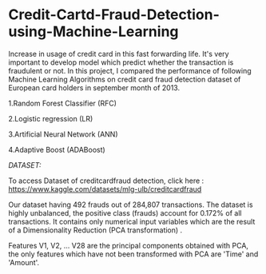 # Credit-Cartd-Fraud-Detection-using-Machine-Learning
Increase in usage of credit card in this fast forwarding life. It's very important to develop model which predict whether the transaction is fraudulent or not.
In this project, I compared the performance of following Machine Learning Algorithms on credit card fraud detection dataset of European card holders in september month of 2013.

1.Random Forest Classifier (RFC)

2.Logistic regression (LR)

3.Artificial Neural Network (ANN)

4.Adaptive Boost (ADABoost)

*DATASET:*

To access Dataset of creditcardfraud detection, click here : https://www.kaggle.com/datasets/mlg-ulb/creditcardfraud


Our dataset having 492 frauds out of 284,807 transactions. The dataset is highly unbalanced, the positive class (frauds) account for 0.172% of all transactions. 
It contains only numerical input variables which are the result of a Dimensionality Reduction (PCA transformation) . 

Features V1, V2, … V28 are the principal components obtained with PCA, the only features which have not been transformed with PCA are 'Time' and 'Amount'. 
